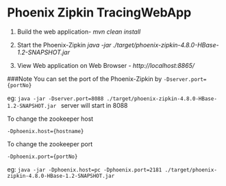 # Phoenix Zipkin TracingWebApp
1. Build the web application-
 *mvn clean install*

2. Start the Phoenix-Zipkin
 *java -jar ./target/phoenix-zipkin-4.8.0-HBase-1.2-SNAPSHOT.jar*

3. View Web application on Web Browser -
 *http://localhost:8865/*

 ###Note
 You can set the port of the Phoenix-Zipkin by `-Dserver.port={portNo}`

 eg:
 `java -jar -Dserver.port=8088 ./target/phoenix-zipkin-4.8.0-HBase-1.2-SNAPSHOT.jar ` server will start in 8088


 To change the zookeeper host

 `-Dphoenix.host={hostname}`

 To change the zookeeper port

 `-Dphoenix.port={portNo}`

 eg:
 `java -jar -Dphoenix.host=pc -Dphoenix.port=2181 ./target/phoenix-zipkin-4.8.0-HBase-1.2-SNAPSHOT.jar `
